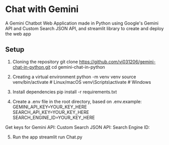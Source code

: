 # Chat with Gemini

A Gemini Chatbot Web Application made in Python using Google's Gemini API and Custom Search JSON API, and streamlit library to create and deploy the web app

## Setup

1. Cloning the repository
git clone https://github.com/vj031206/gemini-chat-in-python.git
cd gemini-chat-in-python

2. Creating a virtual environment
python -m venv venv
source venv/bin/activate   # Linux/macOS
venv\Scripts\activate      # Windows

3. Install dependencies
pip install -r requirements.txt

4. Create a .env file in the root directory, based on .env.example:
GEMINI_API_KEY=YOUR_KEY_HERE
SEARCH_API_KEY=YOUR_KEY_HERE
SEARCH_ENGINE_ID=YOUR_KEY_HERE

Get keys for
Gemini API:
Custom Search JSON API:
Search Engine ID: 

5. Run the app
streamlit run Chat.py
